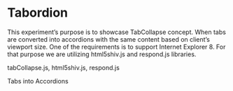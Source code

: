 Tabordion
=========

This experiment’s purpose is to showcase TabCollapse concept. When tabs are converted into accordions with the same content based on client’s viewport size. One of the requirements is to support Internet Explorer 8. For that purpose we are utilizing html5shiv.js and respond.js libraries.


tabCollapse.js, html5shiv.js, respond.js

Tabs into Accordions 

